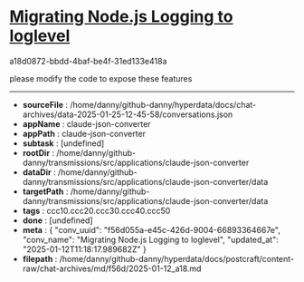 # [Migrating Node.js Logging to loglevel](https://claude.ai/chat/f56d055a-e45c-426d-9004-66893364667e)

a18d0872-bbdd-4baf-be4f-31ed133e418a

please modify the code to expose these features

---

* **sourceFile** : /home/danny/github-danny/hyperdata/docs/chat-archives/data-2025-01-25-12-45-58/conversations.json
* **appName** : claude-json-converter
* **appPath** : claude-json-converter
* **subtask** : [undefined]
* **rootDir** : /home/danny/github-danny/transmissions/src/applications/claude-json-converter
* **dataDir** : /home/danny/github-danny/transmissions/src/applications/claude-json-converter/data
* **targetPath** : /home/danny/github-danny/transmissions/src/applications/claude-json-converter/data
* **tags** : ccc10.ccc20.ccc30.ccc40.ccc50
* **done** : [undefined]
* **meta** : {
  "conv_uuid": "f56d055a-e45c-426d-9004-66893364667e",
  "conv_name": "Migrating Node.js Logging to loglevel",
  "updated_at": "2025-01-12T11:18:17.989682Z"
}
* **filepath** : /home/danny/github-danny/hyperdata/docs/postcraft/content-raw/chat-archives/md/f56d/2025-01-12_a18.md